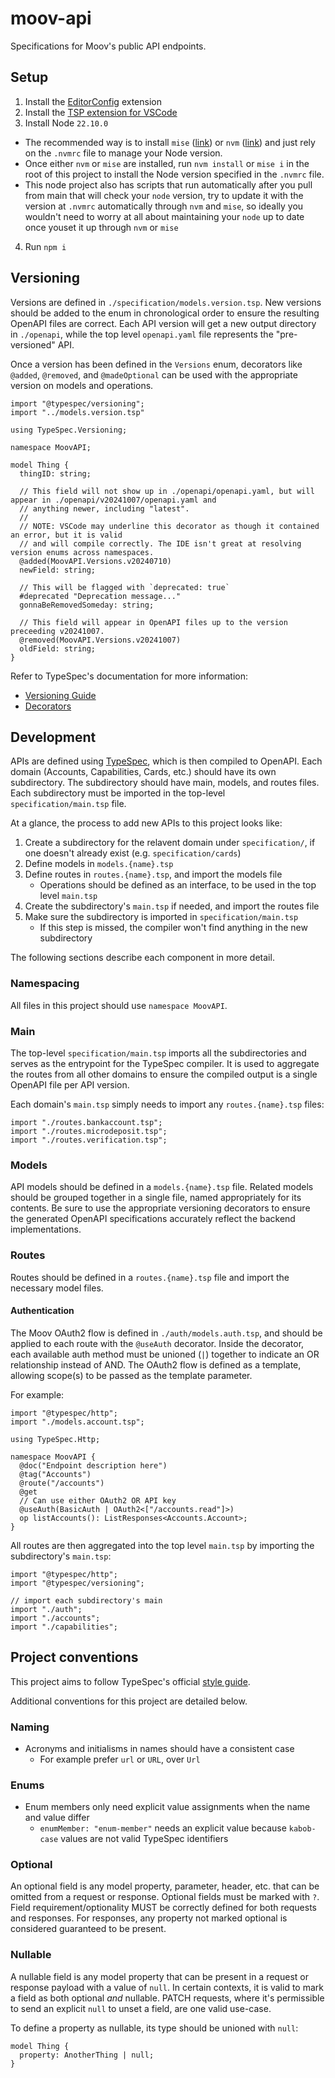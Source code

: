 # moov-api
Specifications for Moov's public API endpoints.

## Setup

1. Install the [EditorConfig](https://marketplace.visualstudio.com/items?itemName=EditorConfig.EditorConfig) extension
2. Install the [TSP extension for VSCode](https://marketplace.visualstudio.com/items?itemName=typespec.typespec-vscode)
3. Install Node `22.10.0`
  - The recommended way is to install `mise` ([link](https://github.com/jdx/mise?tab=readme-ov-file#quickstart)) or `nvm` ([link](https://github.com/nvm-sh/nvm?tab=readme-ov-file#installing-and-updating)) and just rely on the `.nvmrc` file to manage your Node version.
  - Once either `nvm` or `mise` are installed, run `nvm install` or `mise i` in the root of this project to install the Node version specified in the `.nvmrc` file.
  - This node project also has scripts that run automatically after you pull from main that will check your `node` version, try to update it with the version at `.nvmrc` automatically through `nvm` and `mise`, so ideally you wouldn't need to worry at all about maintaining your `node` up to date once youset it up through `nvm` or `mise`
4. Run `npm i`

## Versioning

Versions are defined in `./specification/models.version.tsp`. New versions should be added to the enum in chronological order
to ensure the resulting OpenAPI files are correct. Each API version will get a new output directory in `./openapi`, while the
top level `openapi.yaml` file represents the "pre-versioned" API.

Once a version has been defined in the `Versions` enum, decorators like `@added`, `@removed`, and `@madeOptional` can be used
with the appropriate version on models and operations.

```typespec
import "@typespec/versioning";
import "../models.version.tsp"

using TypeSpec.Versioning;

namespace MoovAPI;

model Thing {
  thingID: string;

  // This field will not show up in ./openapi/openapi.yaml, but will appear in ./openapi/v20241007/openapi.yaml and
  // anything newer, including "latest".
  //
  // NOTE: VSCode may underline this decorator as though it contained an error, but it is valid
  // and will compile correctly. The IDE isn't great at resolving version enums across namespaces.
  @added(MoovAPI.Versions.v20240710)
  newField: string;

  // This will be flagged with `deprecated: true`
  #deprecated "Deprecation message..."
  gonnaBeRemovedSomeday: string;

  // This field will appear in OpenAPI files up to the version preceeding v20241007.
  @removed(MoovAPI.Versions.v20241007)
  oldField: string;
}
```

Refer to TypeSpec's documentation for more information:
* [Versioning Guide](https://typespec.io/docs/libraries/versioning/guide)
* [Decorators](https://typespec.io/docs/libraries/versioning/reference/decorators)

## Development

APIs are defined using [TypeSpec](https://typespec.io/docs), which is then compiled to OpenAPI. Each domain (Accounts,
Capabilities, Cards, etc.) should have its own subdirectory. The subdirectory should have main, models, and routes files.
Each subdirectory must be imported in the top-level `specification/main.tsp` file.

At a glance, the process to add new APIs to this project looks like:

1. Create a subdirectory for the relavent domain under `specification/`, if one doesn't already exist (e.g. `specification/cards`)
1. Define models in `models.{name}.tsp`
1. Define routes in `routes.{name}.tsp`, and import the models file
   * Operations should be defined as an interface, to be used in the top level `main.tsp`
1. Create the subdirectory's `main.tsp` if needed, and import the routes file
1. Make sure the subdirectory is imported in `specification/main.tsp`
   * If this step is missed, the compiler won't find anything in the new subdirectory

The following sections describe each component in more detail.

### Namespacing

All files in this project should use `namespace MoovAPI`.

### Main

The top-level `specification/main.tsp` imports all the subdirectories and serves as the entrypoint for the
TypeSpec compiler. It is used to aggregate the routes from all other domains to ensure the compiled output
is a single OpenAPI file per API version.

Each domain's `main.tsp` simply needs to import any `routes.{name}.tsp` files:

```typespec
import "./routes.bankaccount.tsp";
import "./routes.microdeposit.tsp";
import "./routes.verification.tsp";
```

### Models

API models should be defined in a `models.{name}.tsp` file. Related models should be grouped together in a
single file, named appropriately for its contents. Be sure to use the appropriate versioning decorators to 
ensure the generated OpenAPI specifications accurately reflect the backend implementations.

### Routes

Routes should be defined in a `routes.{name}.tsp` file and import the necessary model files.

#### Authentication

The Moov OAuth2 flow is defined in `./auth/models.auth.tsp`, and should be applied to each route with the
`@useAuth` decorator. Inside the decorator, each available auth method must be unioned (`|`) together to
indicate an OR relationship instead of AND. The OAuth2 flow is defined as a template, allowing scope(s)
to be passed as the template parameter.

For example:

```typespec
import "@typespec/http";
import "./models.account.tsp";

using TypeSpec.Http;

namespace MoovAPI {
  @doc("Endpoint description here")
  @tag("Accounts")
  @route("/accounts")
  @get
  // Can use either OAuth2 OR API key
  @useAuth(BasicAuth | OAuth2<["/accounts.read"]>)
  op listAccounts(): ListResponses<Accounts.Account>;
}
```

All routes are then aggregated into the top level `main.tsp` by importing the subdirectory's `main.tsp`:

```typespec
import "@typespec/http";
import "@typespec/versioning";

// import each subdirectory's main
import "./auth";
import "./accounts";
import "./capabilities";
```

## Project conventions

This project aims to follow TypeSpec's official [style guide](https://typespec.io/docs/handbook/style-guide/).

Additional conventions for this project are detailed below.

### Naming

* Acronyms and initialisms in names should have a consistent case
  * For example prefer `url` or `URL`, over `Url`

### Enums

* Enum members only need explicit value assignments when the name and value differ
  * `enumMember: "enum-member"` needs an explicit value because `kabob-case` values are not valid TypeSpec identifiers

### Optional

An optional field is any model property, parameter, header, etc. that can be omitted from a request or response. 
Optional fields must be marked with `?`. Field requirement/optionality MUST be correctly defined for both requests
and responses. For responses, any property not marked optional is considered guaranteed to be present.

### Nullable

A nullable field is any model property that can be present in a request or response payload with a value of `null`.
In certain contexts, it is valid to mark a field as both optional _and_ nullable. PATCH requests, where it's permissible
to send an explicit `null` to unset a field, are one valid use-case. 

To define a property as nullable, its type should be unioned with `null`:

```typespec
model Thing {
  property: AnotherThing | null;
}
```
